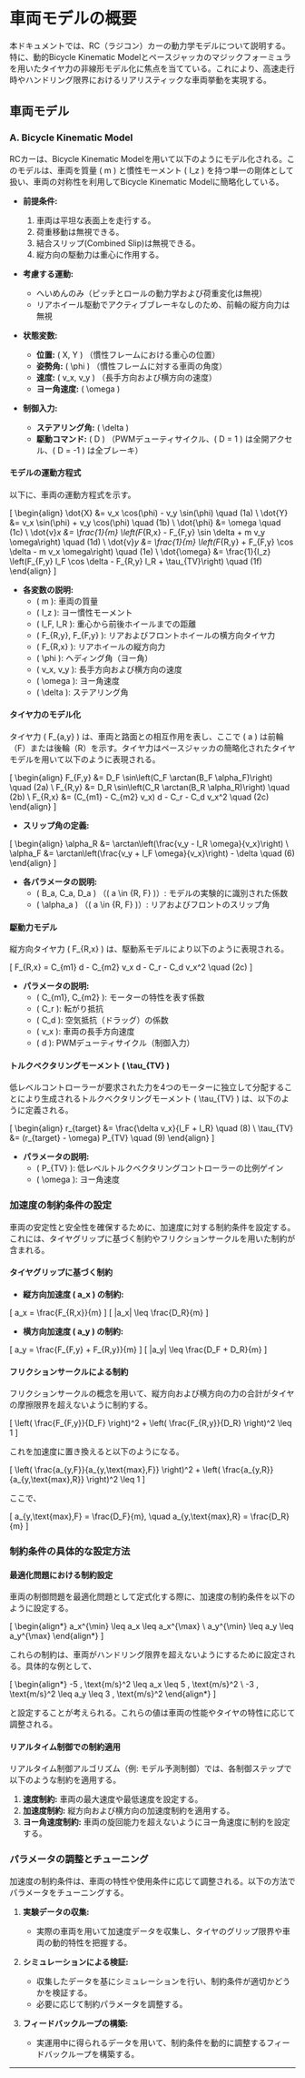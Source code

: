 # 車両モデルの概要

本ドキュメントでは、RC（ラジコン）カーの動力学モデルについて説明する。特に、動的Bicycle Kinematic Modelとペースジャッカのマジックフォーミュラを用いたタイヤ力の非線形モデル化に焦点を当てている。これにより、高速走行時やハンドリング限界におけるリアリスティックな車両挙動を実現する。

##  車両モデル

### A. Bicycle Kinematic Model

RCカーは、Bicycle Kinematic Modelを用いて以下のようにモデル化される。このモデルは、車両を質量 \( m \) と慣性モーメント \( I_z \) を持つ単一の剛体として扱い、車両の対称性を利用してBicycle Kinematic Modelに簡略化している。

- **前提条件:**
  1. 車両は平坦な表面上を走行する。
  2. 荷重移動は無視できる。
  3. 結合スリップ(Combined Slip)は無視できる。
  4. 縦方向の駆動力は重心に作用する。

- **考慮する運動:**
  - へいめんのみ（ピッチとロールの動力学および荷重変化は無視）
  - リアホイール駆動でアクティブブレーキなしのため、前輪の縦方向力は無視

- **状態変数:**
  - **位置:** \( X, Y \) （慣性フレームにおける重心の位置）
  - **姿勢角:** \( \phi \) （慣性フレームに対する車両の角度）
  - **速度:** \( v_x, v_y \) （長手方向および横方向の速度）
  - **ヨー角速度:** \( \omega \)

- **制御入力:**
  - **ステアリング角:** \( \delta \)
  - **駆動コマンド:** \( D \) （PWMデューティサイクル、\( D = 1 \) は全開アクセル、\( D = -1 \) は全ブレーキ）

#### モデルの運動方程式

以下に、車両の運動方程式を示す。

\[
\begin{align}
\dot{X} &= v_x \cos(\phi) - v_y \sin(\phi) \quad (1a) \\
\dot{Y} &= v_x \sin(\phi) + v_y \cos(\phi) \quad (1b) \\
\dot{\phi} &= \omega \quad (1c) \\
\dot{v}_x &= \frac{1}{m} \left(F_{R,x} - F_{F,y} \sin \delta + m v_y \omega\right) \quad (1d) \\
\dot{v}_y &= \frac{1}{m} \left(F_{R,y} + F_{F,y} \cos \delta - m v_x \omega\right) \quad (1e) \\
\dot{\omega} &= \frac{1}{I_z} \left(F_{F,y} l_F \cos \delta - F_{R,y} l_R + \tau_{TV}\right) \quad (1f)
\end{align}
\]

- **各変数の説明:**
  - \( m \): 車両の質量
  - \( I_z \): ヨー慣性モーメント
  - \( l_F, l_R \): 重心から前後ホイールまでの距離
  - \( F_{R,y}, F_{F,y} \): リアおよびフロントホイールの横方向タイヤ力
  - \( F_{R,x} \): リアホイールの縦方向力
  - \( \phi \): ヘディング角（ヨー角）
  - \( v_x, v_y \): 長手方向および横方向の速度
  - \( \omega \): ヨー角速度
  - \( \delta \): ステアリング角

#### タイヤ力のモデル化

タイヤ力 \( F_{a,y} \) は、車両と路面との相互作用を表し、ここで \( a \) は前輪（F）または後輪（R）を示す。タイヤ力はペースジャッカの簡略化されたタイヤモデルを用いて以下のように表現される。

\[
\begin{align}
F_{F,y} &= D_F \sin\left(C_F \arctan(B_F \alpha_F)\right) \quad (2a) \\
F_{R,y} &= D_R \sin\left(C_R \arctan(B_R \alpha_R)\right) \quad (2b) \\
F_{R,x} &= (C_{m1} - C_{m2} v_x) d - C_r - C_d v_x^2 \quad (2c)
\end{align}
\]

- **スリップ角の定義:**

\[
\begin{align}
\alpha_R &= \arctan\left(\frac{v_y - l_R \omega}{v_x}\right) \\
\alpha_F &= \arctan\left(\frac{v_y + l_F \omega}{v_x}\right) - \delta \quad (6)
\end{align}
\]

- **各パラメータの説明:**
  - \( B_a, C_a, D_a \) （\( a \in \{R, F\} \)）: モデルの実験的に識別された係数
  - \( \alpha_a \) （\( a \in \{R, F\} \)）: リアおよびフロントのスリップ角

#### 駆動力モデル

縦方向タイヤ力 \( F_{R,x} \) は、駆動系モデルにより以下のように表現される。

\[
F_{R,x} = C_{m1} d - C_{m2} v_x d - C_r - C_d v_x^2 \quad (2c)
\]

- **パラメータの説明:**
  - \( C_{m1}, C_{m2} \): モーターの特性を表す係数
  - \( C_r \): 転がり抵抗
  - \( C_d \): 空気抵抗（ドラッグ）の係数
  - \( v_x \): 車両の長手方向速度
  - \( d \): PWMデューティサイクル（制御入力）

#### トルクベクタリングモーメント \( \tau_{TV} \)

低レベルコントローラーが要求された力を4つのモーターに独立して分配することにより生成されるトルクベクタリングモーメント \( \tau_{TV} \) は、以下のように定義される。

\[
\begin{align}
r_{target} &= \frac{\delta v_x}{l_F + l_R} \quad (8) \\
\tau_{TV} &= (r_{target} - \omega) P_{TV} \quad (9)
\end{align}
\]

- **パラメータの説明:**
  - \( P_{TV} \): 低レベルトルクベクタリングコントローラーの比例ゲイン
  - \( \omega \): ヨー角速度

### 加速度の制約条件の設定

車両の安定性と安全性を確保するために、加速度に対する制約条件を設定する。これには、タイヤグリップに基づく制約やフリクションサークルを用いた制約が含まれる。

#### タイヤグリップに基づく制約

- **縦方向加速度 \( a_x \) の制約:**

\[
a_x = \frac{F_{R,x}}{m}
\]
\[
|a_x| \leq \frac{D_R}{m}
\]

- **横方向加速度 \( a_y \) の制約:**

\[
a_y = \frac{F_{F,y} + F_{R,y}}{m}
\]
\[
|a_y| \leq \frac{D_F + D_R}{m}
\]

#### フリクションサークルによる制約

フリクションサークルの概念を用いて、縦方向および横方向の力の合計がタイヤの摩擦限界を超えないように制約する。

\[
\left( \frac{F_{F,y}}{D_F} \right)^2 + \left( \frac{F_{R,y}}{D_R} \right)^2 \leq 1
\]

これを加速度に置き換えると以下のようになる。

\[
\left( \frac{a_{y,F}}{a_{y,\text{max},F}} \right)^2 + \left( \frac{a_{y,R}}{a_{y,\text{max},R}} \right)^2 \leq 1
\]

ここで、

\[
a_{y,\text{max},F} = \frac{D_F}{m}, \quad a_{y,\text{max},R} = \frac{D_R}{m}
\]

### 制約条件の具体的な設定方法

#### 最適化問題における制約設定

車両の制御問題を最適化問題として定式化する際に、加速度の制約条件を以下のように設定する。

\[
\begin{align*}
a_x^{\min} \leq a_x \leq a_x^{\max} \\
a_y^{\min} \leq a_y \leq a_y^{\max}
\end{align*}
\]

これらの制約は、車両がハンドリング限界を超えないようにするために設定される。具体的な例として、

\[
\begin{align*}
-5 \, \text{m/s}^2 \leq a_x \leq 5 \, \text{m/s}^2 \\
-3 \, \text{m/s}^2 \leq a_y \leq 3 \, \text{m/s}^2
\end{align*}
\]

と設定することが考えられる。これらの値は車両の性能やタイヤの特性に応じて調整される。

#### リアルタイム制御での制約適用

リアルタイム制御アルゴリズム（例: モデル予測制御）では、各制御ステップで以下のような制約を適用する。

1. **速度制約:** 車両の最大速度や最低速度を設定する。
2. **加速度制約:** 縦方向および横方向の加速度制約を適用する。
3. **ヨー角速度制約:** 車両の旋回能力を超えないようにヨー角速度に制約を設定する。

### パラメータの調整とチューニング

加速度の制約条件は、車両の特性や使用条件に応じて調整される。以下の方法でパラメータをチューニングする。

1. **実験データの収集:**
   - 実際の車両を用いて加速度データを収集し、タイヤのグリップ限界や車両の動的特性を把握する。

2. **シミュレーションによる検証:**
   - 収集したデータを基にシミュレーションを行い、制約条件が適切かどうかを検証する。
   - 必要に応じて制約パラメータを調整する。

3. **フィードバックループの構築:**
   - 実運用中に得られるデータを用いて、制約条件を動的に調整するフィードバックループを構築する。

---

